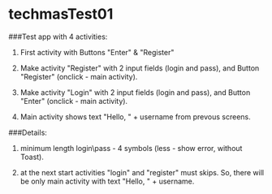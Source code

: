 # techmasTest01

###Test app with 4 activities:
1) First activity with Buttons "Enter" & "Register"

2) Make activity "Register" with 2 input fields (login and pass), and Button "Register" (onclick - main activity).

3) Make activity "Login" with 2 input fields (login and pass), and Button "Enter" (onclick - main activity).

4) Main activity shows text "Hello, " + username from prevous screens.

###Details:
1) minimum length login\pass - 4 symbols (less - show error, without Toast).

2) at the next start activities "login" and "register" must skips. 
So, there will be only main activity with text "Hello, " + username.
